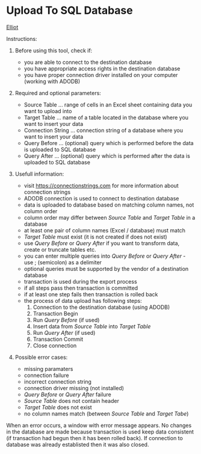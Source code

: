# Upload To SQL Database

[Elliot](https://github.com/lukasheinz92/elliot/blob/main/README.md#elliot)

Instructions:

1. Before using this tool, check if:
    - you are able to connect to the destination database
    - you have appropriate access rights in the destination database
    - you have proper connection driver installed on your computer (working with ADODB)

2. Required and optional parameters:
    - Source Table ... range of cells in an Excel sheet containing data you want to upload into <Target Table>
    - Target Table ... name of a table located in the database where you want to insert your data
    - Connection String ... connection string of a database where you want to insert your data
    - Query Before ... (optional) query which is performed before the data is uploaded to SQL database
    - Query After ... (optional) query which is performed after the data is uploaded to SQL database

3. Usefull information:
    - visit <https://connectionstrings.com> for more information about connection strings
    - ADODB connection is used to connect to destination database
    - data is uploaded to database based on matching column names, not column order
    - column order may differ between *Source Table* and *Target Table* in a database
    - at least one pair of column names (Excel / database) must match
    - *Target Table* must exist (it is not created if does not exist)
    - use *Query Before* or *Query After* if you want to transform data, create or truncate tables etc.
    - you can enter multiple queries into *Query Before* or *Query After* - use ; (semicolon) as a delimiter
    - optional queries must be supported by the vendor of a destination database
    - transaction is used during the export process
    - if all steps pass then transaction is committed
    - if at least one step fails then transaction is rolled back
    - the process of data upload has following steps:
      1. Connection to the destination database (using ADODB)
      2. Transaction Begin
      3. Run *Query Before* (if used)
      4. Insert data from *Source Table* into *Target Table*
      5. Run *Query After* (if used)
      6. Transaction Commit
      7. Close connection

4. Possible error cases:
    - missing paramaters
    - connection failure
    - incorrect connection string
    - connection driver missing (not installed)
    - *Query Before* or *Query After* failure
    - *Source Table* does not contain header
    - *Target Table* does not exist
    - no column names match (between *Source Table* and *Target Tabe*) 

When an error occurs, a window with error message appears. No changes in the database are made because transaction is used keep data consistent (if transaction had begun then it has been rolled back). If connection to database was already establisted then it was also closed.
